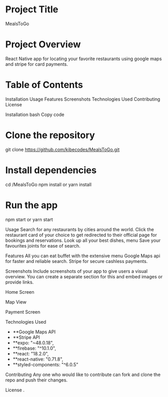 # Project Title
MealsToGo

# Project Overview
React Native app for locating your favorite restaurants using google maps and stripe for card payments.

# Table of Contents
Installation
Usage
Features
Screenshots
Technologies Used
Contributing
License

Installation
bash
Copy code
# Clone the repository
git clone https://github.com/kibecodes/MealsToGo.git

# Install dependencies
cd /MealsToGo
npm install or yarn install

# Run the app
npm start or yarn start

Usage
Search for any restaurants by cities around the world.
Click the restaurant card of your choice to get redirected to their official page for bookings and reservations.
Look up all your best dishes, menu 
Save your favourites joints for ease of search.

Features
All you can eat buffet with the extensive menu 
Google Maps api for faster and reliable search.
Stripe for secure cashless payments.


Screenshots
Include screenshots of your app to give users a visual overview. You can create a separate section for this and embed images or provide links.

Home Screen

Map View

Payment Screen

Technologies Used
- **Google Maps API
- **Stripe API
- **expo: "~48.0.18",
- **firebase: "^10.1.0",
- **react: "18.2.0",
- **react-native: "0.71.8",
- **styled-components: "^6.0.5"

Contributing
Any one who would like to contribute can fork and clone the repo and push their changes.

License
.

